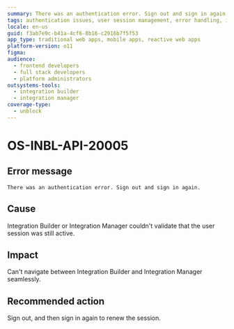 ```yaml
---
summary: There was an authentication error. Sign out and sign in again.
tags: authentication issues, user session management, error handling, integration troubleshooting
locale: en-us
guid: f3ab7e9c-b41a-4cf6-8b16-c2916b7f5f53
app_type: traditional web apps, mobile apps, reactive web apps
platform-version: o11
figma:
audience:
  - frontend developers
  - full stack developers
  - platform administrators
outsystems-tools:
  - integration builder
  - integration manager
coverage-type:
  - unblock
---
```


# OS-INBL-API-20005

## Error message

`There was an authentication error. Sign out and sign in again.`

## Cause

Integration Builder or Integration Manager couldn't validate that the user session was still active.

## Impact

Can't navigate between Integration Builder and Integration Manager seamlessly.

## Recommended action

Sign out, and then sign in again to renew the session.
